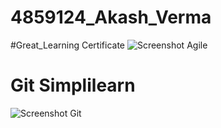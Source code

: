 # 4859124_Akash_Verma

 #Great_Learning Certificate
![Screenshot Agile]([https://github.com/akash2479/4859124_Akash_Verma/blob/main/Screenshot%202025-07-20%20150412.png])


 # Git Simplilearn
![Screenshot Git]([https://github.com/akash2479/4859124_Akash_Verma/blob/main/Screenshot%202025-07-20%20150412.png])

